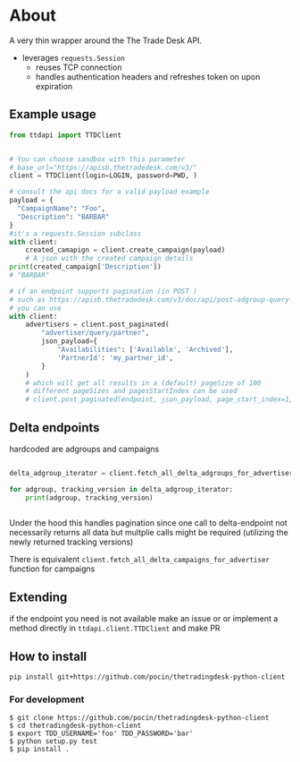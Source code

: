 # About
A very thin wrapper around the The Trade Desk API.

- leverages `requests.Session`
  - reuses TCP connection
  - handles authentication headers and refreshes token on upon expiration

## Example usage

```python
from ttdapi import TTDClient


# You can choose sandbox with this parameter
# base_url="https://apisb.thetradedesk.com/v3/"
client = TTDClient(login=LOGIN, password=PWD, )

# consult the api docs for a valid payload example
payload = {
  "CampaignName": "Foo",
  "Description": "BARBAR"
}
#it's a requests.Session subclass
with client:
    created_camapign = client.create_campaign(payload)
    # A json with the created campaign details
print(created_campaign['Description'])
# "BARBAR"

# if an endpoint supports pagination (in POST )
# such as https://apisb.thetradedesk.com/v3/doc/api/post-adgroup-query-advertiser
# you can use
with client:
    advertisers = client.post_paginated(
        "advertiser/query/partner",
        json_payload={
            "Availabilities": ['Available', 'Archived'],
            'PartnerId': 'my_partner_id',
        }
    )
    # which will get all results in a (default) pageSize of 100
    # different pageSizes and pagesStartIndex can be used
    # client.post_paginated(endpoint, json_payload, page_start_index=1, page_size=42)
```

## Delta endpoints
hardcoded are adgroups and campaigns


```python

delta_adgroup_iterator = client.fetch_all_delta_adgroups_for_advertiser(advertiser_id='abc1234', last_change_tracking_version=None):

for adgroup, tracking_version in delta_adgroup_iterator:
    print(adgroup, tracking_version)
    
```
Under the hood this handles pagination since one call to delta-endpoint not necessarily returns all data but multplie calls might be required (utilizing the newly returned tracking versions)

There is equivalent `client.fetch_all_delta_campaigns_for_advertiser` function for campaigns

## Extending
if the endpoint you need is not available make an issue or  or implement a method directly in `ttdapi.client.TTDClient` and make PR

## How to install

`pip install git+https://github.com/pocin/thetradingdesk-python-client`

### For development
```
$ git clone https://github.com/pocin/thetradingdesk-python-client
$ cd thetradingdesk-python-client
$ export TDD_USERNAME='foo' TDD_PASSWORD='bar'
$ python setup.py test
$ pip install . 
```
